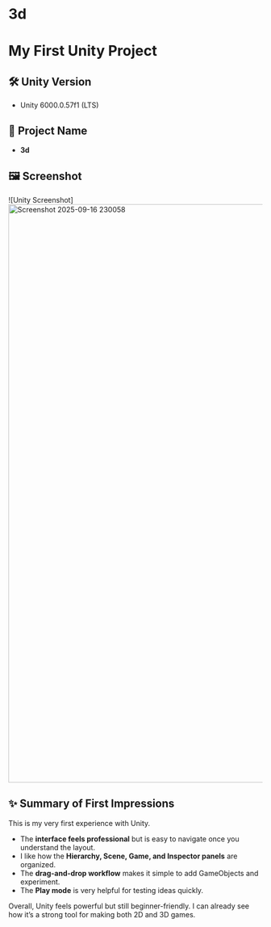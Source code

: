 # 3d

# My First Unity Project

## 🛠 Unity Version
- Unity 6000.0.57f1 (LTS)

## 📌 Project Name
- **3d**

## 🖼 Screenshot
![Unity Screenshot]
<img width="1919" height="1146" alt="Screenshot 2025-09-16 230058" src="https://github.com/user-attachments/assets/8f789ff7-d596-4aa3-9b09-402e646afc7a" />


## ✨ Summary of First Impressions
This is my very first experience with Unity.  
- The **interface feels professional** but is easy to navigate once you understand the layout.  
- I like how the **Hierarchy, Scene, Game, and Inspector panels** are organized.  
- The **drag-and-drop workflow** makes it simple to add GameObjects and experiment.  
- The **Play mode** is very helpful for testing ideas quickly.  

Overall, Unity feels powerful but still beginner-friendly. I can already see how it’s a strong tool for making both 2D and 3D games.

